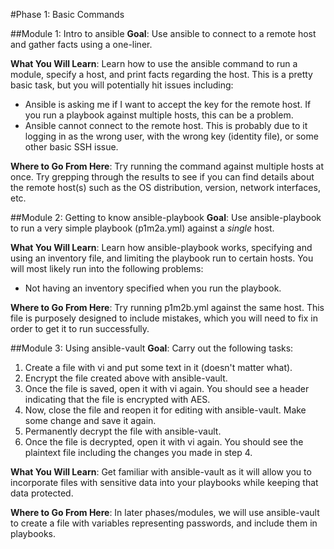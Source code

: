 #Phase 1: Basic Commands

##Module 1: Intro to ansible
**Goal**: Use ansible to connect to a remote host and gather facts using a one-liner.

**What You Will Learn**: Learn how to use the ansible command to run a module, specify a host, and print facts regarding the host. This is a pretty basic task, but you will potentially hit issues including:
  - Ansible is asking me if I want to accept the key for the remote host. If you run a playbook against multiple hosts, this can be a problem.
  - Ansible cannot connect to the remote host. This is probably due to it logging in as the wrong user, with the wrong key (identity file), or some other basic SSH issue.

**Where to Go From Here**: Try running the command against multiple hosts at once. Try grepping through the results to see if you can find details about the remote host(s) such as the OS distribution, version, network interfaces, etc.

##Module 2: Getting to know ansible-playbook
**Goal**: Use ansible-playbook to run a very simple playbook (p1m2a.yml) against a *single* host.

**What You Will Learn**: Learn how ansible-playbook works, specifying and using an inventory file, and limiting the playbook run to certain hosts. You will most likely run into the following problems:
  - Not having an inventory specified when you run the playbook.

**Where to Go From Here**: Try running p1m2b.yml against the same host. This file is purposely designed to include mistakes, which you will need to fix in order to get it to run successfully.

##Module 3: Using ansible-vault
**Goal**: Carry out the following tasks:
  1. Create a file with vi and put some text in it (doesn't matter what).
  2. Encrypt the file created above with ansible-vault.
  3. Once the file is saved, open it with vi again. You should see a header indicating that the file is encrypted with AES.
  4. Now, close the file and reopen it for editing with ansible-vault. Make some change and save it again.
  5. Permanently decrypt the file with ansible-vault.
  6. Once the file is decrypted, open it with vi again. You should see the plaintext file including the changes you made in step 4.

**What You Will Learn**: Get familiar with ansible-vault as it will allow you to incorporate files with sensitive data into your playbooks while keeping that data protected.

**Where to Go From Here**: In later phases/modules, we will use ansible-vault to create a file with variables representing passwords, and include them in playbooks.
